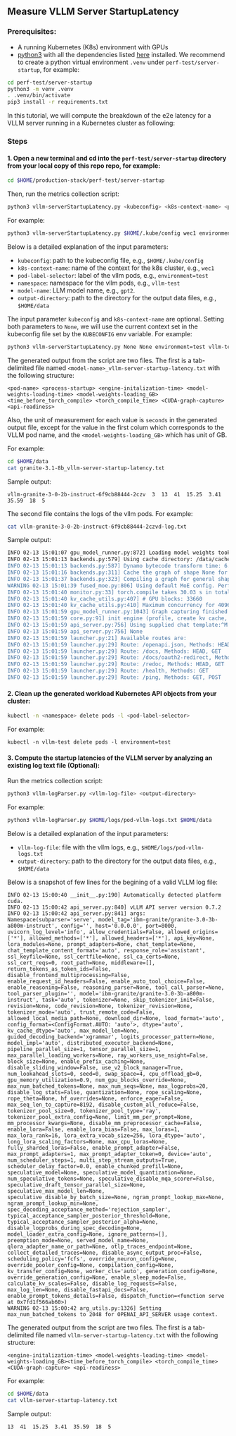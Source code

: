 ## Measure VLLM Server StartupLatency


### Prerequisites: 
- A running Kubernetes (K8s) environment with GPUs
-  [python3](https://www.python.org/downloads/) with all the dependencies listed [here](requirements.txt) installed. We recommend to create a python virtual environment `.venv` under `perf-test/server-startup`, for example: 

```bash
cd perf-test/server-startup 
python3 -m venv .venv
. .venv/bin/activate
pip3 install -r requirements.txt
```

In this tutorial, we will compute the breakdown of the e2e latency for a VLLM server running in a Kubernetes cluster as following:

### Steps

#### 1. Open a new terminal and cd into the `perf-test/server-startup` directory from your local copy of this repo repo, for example:
   
   ```bash 
   cd $HOME/production-stack/perf-test/server-startup
   ```

   Then, run the metrics collection script:

   ```bash
   python3 vllm-serverStartupLatency.py <kubeconfig> <k8s-context-name> <pod-label-selector> <namespace> <output-directory>
   ```

   For example:
   
   ```bash 
   python3 vllm-serverStartupLatency.py $HOME/.kube/config wec1 environment=test vllm-test gpt2 $HOME/data
   ```

   Below is a detailed explanation of the input parameters:
   - `kubeconfig`: path to the kubeconfig file, e.g., `$HOME/.kube/config`
   - `k8s-context-name`: name of the context for the k8s cluster, e.g., `wec1`
   - `pod-label-selector`: label of the vllm pods, e.g., `environment=test` 
   - `namespace`: namespace for the vllm pods, e.g., `vllm-test`
   - `model-name`: LLM model name, e.g., `gpt2`.
   - `output-directory`: path to the directory for the output data files, e.g., `$HOME/data`


   The input parameter `kubeconfig` and `k8s-context-name` are optional. Setting both parameters to `None`, we will use the current context set in the kubeconfig file set by the `KUBECONFIG` env variable. For example:

   ```bash 
   python3 vllm-serverStartupLatency.py None None environment=test vllm-test gpt2 $HOME/data
   ```

   The generated output from the script are two files. The first is a tab-delimited file named `<model-name>_vllm-server-startup-latency.txt` with the following structure:

   ```console 
   <pod-name> <process-startup> <engine-initalization-time> <model-weights-loading-time> <model-weights-loading_GB><time_before_torch_compile> <torch_compile_time> <CUDA-graph-capture> <api-readiness>
   ```

   Also, the unit of measurement for each value is `seconds` in the generated output file, except for the value in the first colum which corresponds to the VLLM pod name, and the `<model-weights-loading_GB>` which has unit of GB. 

   For example: 

   ```bash
   cd $HOME/data
   cat granite-3.1-8b_vllm-server-startup-latency.txt
   ```
 
   Sample output:

   ```console 
   vllm-granite-3-0-2b-instruct-6f9cb88444-2czv  3  13  41  15.25  3.41  35.59  18  5
   ```

   The second file contains the logs of the vllm pods. For example:

   ```bash
   cat vllm-granite-3-0-2b-instruct-6f9cb88444-2czvd-log.txt
   ```

   Sample output:
   ``` bash
   INFO 02-13 15:01:07 gpu_model_runner.py:872] Loading model weights took 6.1501 GB
   INFO 02-13 15:01:13 backends.py:579] Using cache directory: /data/cache/vllm/torch_compile_cache/02bf430320/rank_0 for vLLM's torch.compile
   INFO 02-13 15:01:13 backends.py:587] Dynamo bytecode transform time: 6.77 s
   INFO 02-13 15:01:16 backends.py:311] Cache the graph of shape None for later use
   INFO 02-13 15:01:37 backends.py:323] Compiling a graph for general shape takes 23.26 s
   WARNING 02-13 15:01:39 fused_moe.py:806] Using default MoE config. Performance might be sub-optimal! Config file not found at /usr/local/lib/python3.12/dist-packages/vllm/model_executor/layers/fused_moe/configs/E=40,N=512,device_name=NVIDIA_L40S.json
   INFO 02-13 15:01:40 monitor.py:33] torch.compile takes 30.03 s in total
   INFO 02-13 15:01:40 kv_cache_utils.py:407] # GPU blocks: 33660
   INFO 02-13 15:01:40 kv_cache_utils.py:410] Maximum concurrency for 4096 tokens per request: 131.48x
   INFO 02-13 15:01:59 gpu_model_runner.py:1043] Graph capturing finished in 18 secs, took 0.62 GiB
   INFO 02-13 15:01:59 core.py:91] init engine (profile, create kv cache, warmup model) took 51.89 seconds
   INFO 02-13 15:01:59 api_server.py:756] Using supplied chat template:^M
   INFO 02-13 15:01:59 api_server.py:756] None
   INFO 02-13 15:01:59 launcher.py:21] Available routes are:
   INFO 02-13 15:01:59 launcher.py:29] Route: /openapi.json, Methods: HEAD, GET
   INFO 02-13 15:01:59 launcher.py:29] Route: /docs, Methods: HEAD, GET
   INFO 02-13 15:01:59 launcher.py:29] Route: /docs/oauth2-redirect, Methods: HEAD, GET
   INFO 02-13 15:01:59 launcher.py:29] Route: /redoc, Methods: HEAD, GET
   INFO 02-13 15:01:59 launcher.py:29] Route: /health, Methods: GET
   INFO 02-13 15:01:59 launcher.py:29] Route: /ping, Methods: GET, POST
   ```


#### 2. Clean up the generated workload Kubernetes API objects from your cluster:

   ```bash 
   kubectl -n <namespace> delete pods -l <pod-label-selector>
   ```

   For example:

   ```console
   kubectl -n vllm-test delete pods -l environment=test
   ```

#### 3. Compute the startup latencies of the VLLM server by analyzing an existing log text file (Optional):

   Run the metrics collection script:

   ```bash
   python3 vllm-logParser.py <vllm-log-file> <output-directory>
   ```

   For example:
   
   ```bash 
   python3 vllm-logParser.py $HOME/logs/pod-vllm-logs.txt $HOME/data
   ```

   Below is a detailed explanation of the input parameters:
   - `vllm-log-file`: file with the vllm logs,  e.g., `$HOME/logs/pod-vllm-logs.txt`
   - `output-directory`: path to the directory for the output data files, e.g., `$HOME/data`

   Below is a snapshot of few lines for the begining of a valid VLLM log file:

   ```
   INFO 02-13 15:00:40 __init__.py:190] Automatically detected platform cuda.
   INFO 02-13 15:00:42 api_server.py:840] vLLM API server version 0.7.2
   INFO 02-13 15:00:42 api_server.py:841] args: Namespace(subparser='serve', model_tag='ibm-granite/granite-3.0-3b-a800m-instruct', config='', host='0.0.0.0', port=8000, uvicorn_log_level='info', allow_credentials=False, allowed_origins=['*'], allowed_methods=['*'], allowed_headers=['*'], api_key=None, lora_modules=None, prompt_adapters=None, chat_template=None, chat_template_content_format='auto', response_role='assistant', ssl_keyfile=None, ssl_certfile=None, ssl_ca_certs=None, ssl_cert_reqs=0, root_path=None, middleware=[], return_tokens_as_token_ids=False, disable_frontend_multiprocessing=False, enable_request_id_headers=False, enable_auto_tool_choice=False, enable_reasoning=False, reasoning_parser=None, tool_call_parser=None, tool_parser_plugin='', model='ibm-granite/granite-3.0-3b-a800m-instruct', task='auto', tokenizer=None, skip_tokenizer_init=False, revision=None, code_revision=None, tokenizer_revision=None, tokenizer_mode='auto', trust_remote_code=False, allowed_local_media_path=None, download_dir=None, load_format='auto', config_format=<ConfigFormat.AUTO: 'auto'>, dtype='auto', kv_cache_dtype='auto', max_model_len=None, guided_decoding_backend='xgrammar', logits_processor_pattern=None, model_impl='auto', distributed_executor_backend=None, pipeline_parallel_size=1, tensor_parallel_size=1, max_parallel_loading_workers=None, ray_workers_use_nsight=False, block_size=None, enable_prefix_caching=None, disable_sliding_window=False, use_v2_block_manager=True, num_lookahead_slots=0, seed=0, swap_space=4, cpu_offload_gb=0, gpu_memory_utilization=0.9, num_gpu_blocks_override=None, max_num_batched_tokens=None, max_num_seqs=None, max_logprobs=20, disable_log_stats=False, quantization=None, rope_scaling=None, rope_theta=None, hf_overrides=None, enforce_eager=False, max_seq_len_to_capture=8192, disable_custom_all_reduce=False, tokenizer_pool_size=0, tokenizer_pool_type='ray', tokenizer_pool_extra_config=None, limit_mm_per_prompt=None, mm_processor_kwargs=None, disable_mm_preprocessor_cache=False, enable_lora=False, enable_lora_bias=False, max_loras=1, max_lora_rank=16, lora_extra_vocab_size=256, lora_dtype='auto', long_lora_scaling_factors=None, max_cpu_loras=None, fully_sharded_loras=False, enable_prompt_adapter=False, max_prompt_adapters=1, max_prompt_adapter_token=0, device='auto', num_scheduler_steps=1, multi_step_stream_outputs=True, scheduler_delay_factor=0.0, enable_chunked_prefill=None, speculative_model=None, speculative_model_quantization=None, num_speculative_tokens=None, speculative_disable_mqa_scorer=False, speculative_draft_tensor_parallel_size=None, speculative_max_model_len=None, speculative_disable_by_batch_size=None, ngram_prompt_lookup_max=None, ngram_prompt_lookup_min=None, spec_decoding_acceptance_method='rejection_sampler', typical_acceptance_sampler_posterior_threshold=None, typical_acceptance_sampler_posterior_alpha=None, disable_logprobs_during_spec_decoding=None, model_loader_extra_config=None, ignore_patterns=[], preemption_mode=None, served_model_name=None, qlora_adapter_name_or_path=None, otlp_traces_endpoint=None, collect_detailed_traces=None, disable_async_output_proc=False, scheduling_policy='fcfs', override_neuron_config=None, override_pooler_config=None, compilation_config=None, kv_transfer_config=None, worker_cls='auto', generation_config=None, override_generation_config=None, enable_sleep_mode=False, calculate_kv_scales=False, disable_log_requests=False, max_log_len=None, disable_fastapi_docs=False, enable_prompt_tokens_details=False, dispatch_function=<function serve at 0x7fd1f566ab60>)
   WARNING 02-13 15:00:42 arg_utils.py:1326] Setting max_num_batched_tokens to 2048 for OPENAI_API_SERVER usage context.
   ```


   The generated output from the script are two files. The first is a tab-delimited file named `vllm-server-startup-latency.txt` with the following structure:

   ```console 
   <engine-initalization-time> <model-weights-loading-time> <model-weights-loading_GB><time_before_torch_compile> <torch_compile_time> <CUDA-graph-capture> <api-readiness>
   ```

   For example: 

   ```bash
   cd $HOME/data
   cat vllm-server-startup-latency.txt
   ```
 
   Sample output:

   ```console 
   13  41  15.25  3.41  35.59  18  5
   ```



